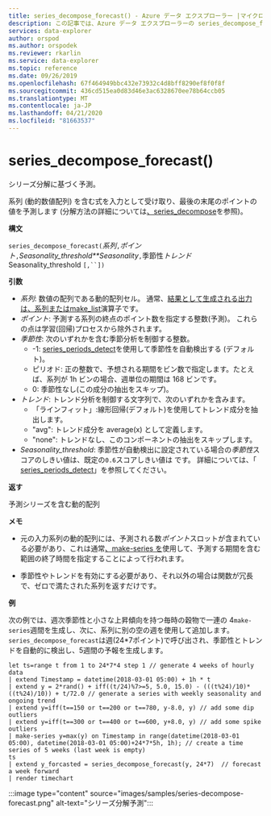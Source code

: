 ```yaml
---
title: series_decompose_forecast() - Azure データ エクスプローラー |マイクロソフトドキュメント
description: この記事では、Azure データ エクスプローラーの series_decompose_forecast() について説明します。
services: data-explorer
author: orspod
ms.author: orspodek
ms.reviewer: rkarlin
ms.service: data-explorer
ms.topic: reference
ms.date: 09/26/2019
ms.openlocfilehash: 67f464949bbc432e73932c4d8bff8290ef8f0f8f
ms.sourcegitcommit: 436cd515ea0d83d46e3ac6328670ee78b64ccb05
ms.translationtype: MT
ms.contentlocale: ja-JP
ms.lasthandoff: 04/21/2020
ms.locfileid: "81663537"
---
```

# <a name="series_decompose_forecast"></a>series_decompose_forecast()

シリーズ分解に基づく予測。

系列 (動的数値配列) を含む式を入力として受け取り、最後の末尾のポイントの値を予測します (分解方法の詳細については[、series_decompose](series-decomposefunction.md)を参照)。
 
**構文**

`series_decompose_forecast(`*系列*`,`*ポイント*`,`*Seasonality_threshold**Seasonality*`,`季節性*トレンド*Seasonality_threshold `[,``])`

**引数**

* *系列*: 数値の配列である動的配列セル。 通常、[結果として生成される出力は、系列または](make-seriesoperator.md)[make_list](makelist-aggfunction.md)演算子です。
* *ポイント*: 予測する系列の終点のポイント数を指定する整数(予測)。 これらの点は学習(回帰)プロセスから除外されます。
* *季節性*: 次のいずれかを含む季節分析を制御する整数。
    * -1: [series_periods_detect](series-periods-detectfunction.md)を使用して季節性を自動検出する (デフォルト)。 
    * ピリオド: 正の整数で、予想される期間をビン数で指定します。たとえば、系列が 1h ビンの場合、週単位の期間は 168 ビンです。
    * 0: 季節性なし(この成分の抽出をスキップ)。   
* *トレンド*: トレンド分析を制御する文字列で、次のいずれかを含みます。
    * 「ラインフィット」:線形回帰(デフォルト)を使用してトレンド成分を抽出します。    
    * "avg": トレンド成分を average(x) として定義します。
    * "none": トレンドなし、このコンポーネントの抽出をスキップします。   
* *Seasonality_threshold*: 季節性が自動検出に設定されている場合の*季節性*スコアのしきい値は、既定の`0.6`スコアしきい値は です。 詳細については、「 [series_periods_detect](series-periods-detectfunction.md)」を参照してください。

**返す**

 予測シリーズを含む動的配列
  

**メモ**

* 元の入力系列の動的配列には、予測される数*ポイント*スロットが含まれている必要があり、これは通常[、make-series を](make-seriesoperator.md)使用して、予測する期間を含む範囲の終了時間を指定することによって行われます。
    
* 季節性やトレンドを有効にする必要があり、それ以外の場合は関数が冗長で、ゼロで満たされた系列を返すだけです。

**例**

次の例では、週次季節性と小さな上昇傾向を持つ毎時の穀物で一連の 4`make-series`週間を生成し、次に、系列に別の空の週を使用して追加します。 `series_decompose_forecast`は週(24*7ポイント)で呼び出され、季節性とトレンドを自動的に検出し、5週間の予報を生成します。 

```kusto
let ts=range t from 1 to 24*7*4 step 1 // generate 4 weeks of hourly data
| extend Timestamp = datetime(2018-03-01 05:00) + 1h * t 
| extend y = 2*rand() + iff((t/24)%7>=5, 5.0, 15.0) - (((t%24)/10)*((t%24)/10)) + t/72.0 // generate a series with weekly seasonality and ongoing trend
| extend y=iff(t==150 or t==200 or t==780, y-8.0, y) // add some dip outliers
| extend y=iff(t==300 or t==400 or t==600, y+8.0, y) // add some spike outliers
| make-series y=max(y) on Timestamp in range(datetime(2018-03-01 05:00), datetime(2018-03-01 05:00)+24*7*5h, 1h); // create a time series of 5 weeks (last week is empty)
ts 
| extend y_forcasted = series_decompose_forecast(y, 24*7)  // forecast a week forward
| render timechart 
```

:::image type="content" source="images/samples/series-decompose-forecast.png" alt-text="シリーズ分解予測":::
